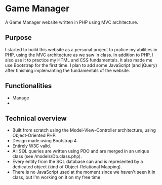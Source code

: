 # Game Manager
A Game Manager website written in PHP using MVC architecture. 

## Purpose
I started to build this website as a personal project to pratice my abilities in PHP, using the MVC architecture as we saw in class.
In addition to PHP, I also use it to practice my HTML and CSS fundamentals. It also made me use Bootstrap for the first time.
I plan to add some JavaScript (and jQuery) after finishing implemanting the fundamentals of the website.

## Functionalities
- Manage 
-

## Technical overview
- Built from scratch using the Model-View-Controller architecture, using Object-Oriented PHP.
- Design made using Bootstrap 4.
- Entirely W3C valid.
- All SQL queries are written using PDO and are merged in an unique class (see /models/Db.class.php).
- Every entity from the SQL database can and is represented by a dedicated object (kind of Object-Relational Mapping). 
- There is no JavaScript used at the moment since we haven't seen it in class, but I'm working on it on my free time.